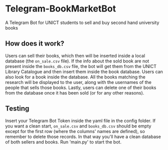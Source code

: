 # Telegram-BookMarketBot
A Telegram Bot for UNICT students to sell and buy second hand university books

## How does it work?
Users can sell their books, which then will be inserted inside a local database (the `on_sale.csv` file). If the info about the sold book are not present inside the `books_db.csv` file, the bot will get them from the UNICT Library Catalogue and then insert them inside the book database. 
Users can also look for a book inside the database. All the books matching the research will be displayed to the user, along with the usernames of the people that sells those books.
Lastly, users can delete one of their books from the database once it has been sold (or for any other reasons).

## Testing
Insert your Telegram Bot Token inside the yaml file in the config folder. If you want a clean start, `on_sale.csv` and `books_db.csv` should be empty except for the first row (where the columns' names are defined), so remember to delete those records. In that way you'll have a clean database of both sellers and books. Run 'main.py' to start the bot.
